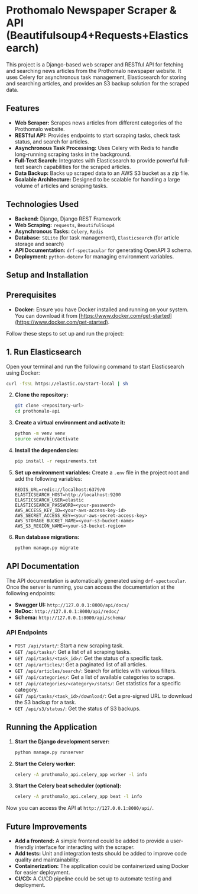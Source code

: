 # Prothomalo Newspaper Scraper & API (Beautifulsoup4+Requests+Elasticsearch)

This project is a Django-based web scraper and RESTful API for fetching and searching news articles from the Prothomalo newspaper website. It uses Celery for asynchronous task management, Elasticsearch for storing and searching articles, and provides an S3 backup solution for the scraped data.

## Features

*   **Web Scraper:** Scrapes news articles from different categories of the Prothomalo website.
*   **RESTful API:** Provides endpoints to start scraping tasks, check task status, and search for articles.
*   **Asynchronous Task Processing:** Uses Celery with Redis to handle long-running scraping tasks in the background.
*   **Full-Text Search:** Integrates with Elasticsearch to provide powerful full-text search capabilities for the scraped articles.
*   **Data Backup:** Backs up scraped data to an AWS S3 bucket as a zip file.
*   **Scalable Architecture:** Designed to be scalable for handling a large volume of articles and scraping tasks.

## Technologies Used

*   **Backend:** Django, Django REST Framework
*   **Web Scraping:** `requests`, `BeautifulSoup4`
*   **Asynchronous Tasks:** `Celery`, `Redis`
*   **Database:** `SQLite` (for task management), `Elasticsearch` (for article storage and search)
*   **API Documentation:** `drf-spectacular` for generating OpenAPI 3 schema.
*   **Deployment:** `python-dotenv` for managing environment variables.

## Setup and Installation

## Prerequisites

*   **Docker:** Ensure you have Docker installed and running on your system. You can download it from [https://www.docker.com/get-started](https://www.docker.com/get-started).


Follow these steps to set up and run the project:

## 1. Run Elasticsearch

Open your terminal and run the following command to start Elasticsearch using Docker:

```bash
curl -fsSL https://elastic.co/start-local | sh
```

2.  **Clone the repository:**
    ```bash
    git clone <repository-url>
    cd prothomalo-api
    ```

3.  **Create a virtual environment and activate it:**
    ```bash
    python -m venv venv
    source venv/bin/activate
    ```

4.  **Install the dependencies:**
    ```bash
    pip install -r requirements.txt
    ```

5.  **Set up environment variables:**
    Create a `.env` file in the project root and add the following variables:
    ```
    REDIS_URL=redis://localhost:6379/0
    ELASTICSEARCH_HOST=http://localhost:9200
    ELASTICSEARCH_USER=elastic
    ELASTICSEARCH_PASSWORD=<your-password>
    AWS_ACCESS_KEY_ID=<your-aws-access-key-id>
    AWS_SECRET_ACCESS_KEY=<your-aws-secret-access-key>
    AWS_STORAGE_BUCKET_NAME=<your-s3-bucket-name>
    AWS_S3_REGION_NAME=<your-s3-bucket-region>
    ```

6.  **Run database migrations:**
    ```bash
    python manage.py migrate
    ```

## API Documentation

The API documentation is automatically generated using `drf-spectacular`. Once the server is running, you can access the documentation at the following endpoints:

*   **Swagger UI:** `http://127.0.0.1:8000/api/docs/`
*   **ReDoc:** `http://127.0.0.1:8000/api/redoc/`
*   **Schema:** `http://127.0.0.1:8000/api/schema/`

### API Endpoints

*   `POST /api/start/`: Start a new scraping task.
*   `GET /api/tasks/`: Get a list of all scraping tasks.
*   `GET /api/tasks/<task_id>/`: Get the status of a specific task.
*   `GET /api/articles/`: Get a paginated list of all articles.
*   `GET /api/articles/search/`: Search for articles with various filters.
*   `GET /api/categories/`: Get a list of available categories to scrape.
*   `GET /api/categories/<category>/stats/`: Get statistics for a specific category.
*   `GET /api/tasks/<task_id>/download/`: Get a pre-signed URL to download the S3 backup for a task.
*   `GET /api/s3/status/`: Get the status of S3 backups.

## Running the Application

1.  **Start the Django development server:**
    ```bash
    python manage.py runserver
    ```

2.  **Start the Celery worker:**
    ```bash
    celery -A prothomalo_api.celery_app worker -l info
    ```

3.  **Start the Celery beat scheduler (optional):**
    ```bash
    celery -A prothomalo_api.celery_app beat -l info
    ```

Now you can access the API at `http://127.0.0.1:8000/api/`.

## Future Improvements

*   **Add a frontend:** A simple frontend could be added to provide a user-friendly interface for interacting with the scraper.
*   **Add tests:** Unit and integration tests should be added to improve code quality and maintainability.
*   **Containerization:** The application could be containerized using Docker for easier deployment.
*   **CI/CD:** A CI/CD pipeline could be set up to automate testing and deployment.
